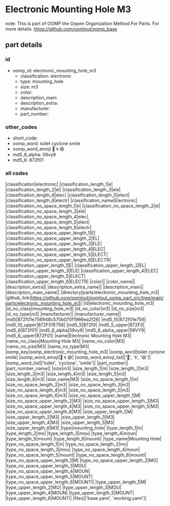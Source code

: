 # Electronic Mounting Hole M3  

note: This is part of OOMP the Oopen Organization Method For Parts. For more details: https://github.com/oomlout/oomp_base

##  part details





### id
* oomp_id: electronic_mounting_hole_m3
  * classification: electronic
  * type: mounting_hole
  * size: m3
  * color: 
  * description_main: 
  * description_extra: 
  * manufacturer: 
  * part_number: 

### other_codes
* short_code: 
* oomp_word: toilet cyclone smile
* oomp_word_emoji :toilet: :cyclone: :smile:
* md5_6_alpha: 59vy9
* md5_6: 872f01

### all codes 
|classification|electronic|
|classification_length_1|e|
|classification_length_2|el|
|classification_length_3|ele|
|classification_length_4|elec|
|classification_length_5|elect|
|classification_length_6|electr|
|classification_name|Electronic|
|classification_no_space_length_1|e|
|classification_no_space_length_2|el|
|classification_no_space_length_3|ele|
|classification_no_space_length_4|elec|
|classification_no_space_length_5|elect|
|classification_no_space_length_6|electr|
|classification_no_space_upper_length_1|E|
|classification_no_space_upper_length_2|EL|
|classification_no_space_upper_length_3|ELE|
|classification_no_space_upper_length_4|ELEC|
|classification_no_space_upper_length_5|ELECT|
|classification_no_space_upper_length_6|ELECTR|
|classification_upper_length_1|E|
|classification_upper_length_2|EL|
|classification_upper_length_3|ELE|
|classification_upper_length_4|ELEC|
|classification_upper_length_5|ELECT|
|classification_upper_length_6|ELECTR|
|color||
|color_name||
|description_extra||
|description_extra_name||
|description_main||
|description_main_name||
|directory|parts/electronic_mounting_hole_m3|
|github_link|https://github.com/oomlout/oomlout_oomp_part_src/tree/main/parts/electronic_mounting_hole_m3|
|id|electronic_mounting_hole_m3|
|id_no_class|mounting_hole_m3|
|id_no_color|m3|
|id_no_size|m3|
|id_no_type|m3|
|manufacturer||
|manufacturer_name||
|md5|872f01e756948c570b070f1966ea2f26|
|md5_10|872f01e756|
|md5_10_upper|872F01E756|
|md5_5|872f0|
|md5_5_upper|872F0|
|md5_6|872f01|
|md5_6_alpha|59vy9|
|md5_6_alpha_upper|59VY9|
|md5_6_upper|872F01|
|name|Electronic Mounting Hole M3|
|name_no_class|Mounting Hole M3|
|name_no_color|M3|
|name_no_size|M3|
|name_no_type|M3|
|oomp_key|oomp_electronic_mounting_hole_m3|
|oomp_word|toilet cyclone smile|
|oomp_word_emoji|:toilet: :cyclone: :smile:|
|oomp_word_emoji_list|[':toilet:', ':cyclone:', ':smile:']|
|oomp_word_list|['toilet', 'cyclone', 'smile']|
|part_number||
|part_number_name||
|size|m3|
|size_length_1|m|
|size_length_2|m3|
|size_length_3|m3|
|size_length_4|m3|
|size_length_5|m3|
|size_length_6|m3|
|size_name|M3|
|size_no_space_length_1|m|
|size_no_space_length_2|m3|
|size_no_space_length_3|m3|
|size_no_space_length_4|m3|
|size_no_space_length_5|m3|
|size_no_space_length_6|m3|
|size_no_space_upper_length_1|M|
|size_no_space_upper_length_2|M3|
|size_no_space_upper_length_3|M3|
|size_no_space_upper_length_4|M3|
|size_no_space_upper_length_5|M3|
|size_no_space_upper_length_6|M3|
|size_upper_length_1|M|
|size_upper_length_2|M3|
|size_upper_length_3|M3|
|size_upper_length_4|M3|
|size_upper_length_5|M3|
|size_upper_length_6|M3|
|type|mounting_hole|
|type_length_1|m|
|type_length_2|mo|
|type_length_3|mou|
|type_length_4|moun|
|type_length_5|mount|
|type_length_6|mounti|
|type_name|Mounting Hole|
|type_no_space_length_1|m|
|type_no_space_length_2|mo|
|type_no_space_length_3|mou|
|type_no_space_length_4|moun|
|type_no_space_length_5|mount|
|type_no_space_length_6|mounti|
|type_no_space_upper_length_1|M|
|type_no_space_upper_length_2|MO|
|type_no_space_upper_length_3|MOU|
|type_no_space_upper_length_4|MOUN|
|type_no_space_upper_length_5|MOUNT|
|type_no_space_upper_length_6|MOUNTI|
|type_upper_length_1|M|
|type_upper_length_2|MO|
|type_upper_length_3|MOU|
|type_upper_length_4|MOUN|
|type_upper_length_5|MOUNT|
|type_upper_length_6|MOUNTI|
|files|['base.yaml', 'working.yaml']|
